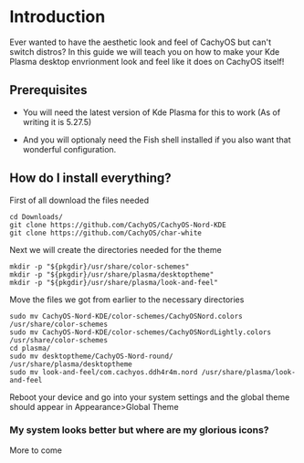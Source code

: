 # Introduction

Ever wanted to have the aesthetic look and feel of CachyOS but can't switch distros? In this guide we will teach you on how to make your Kde Plasma desktop envrionment look and feel like it does on CachyOS itself!

## Prerequisites

- You will need the latest version of Kde Plasma for this to work (As of writing it is 5.27.5)

- And you will optionaly need the Fish shell installed if you also want that wonderful configuration.

## How do I install everything?

First of all download the files needed

```
cd Downloads/
git clone https://github.com/CachyOS/CachyOS-Nord-KDE
git clone https://github.com/CachyOS/char-white
```

Next we will create the directories needed for the theme
```
mkdir -p "${pkgdir}/usr/share/color-schemes"
mkdir -p "${pkgdir}/usr/share/plasma/desktoptheme"
mkdir -p "${pkgdir}/usr/share/plasma/look-and-feel"
```
Move the files we got from earlier to the necessary directories

```
sudo mv CachyOS-Nord-KDE/color-schemes/CachyOSNord.colors /usr/share/color-schemes
sudo mv CachyOS-Nord-KDE/color-schemes/CachyOSNordLightly.colors /usr/share/color-schemes
cd plasma/
sudo mv desktoptheme/CachyOS-Nord-round/ /usr/share/plasma/desktoptheme
sudo mv look-and-feel/com.cachyos.ddh4r4m.nord /usr/share/plasma/look-and-feel
```

Reboot your device and go into your system settings and the global theme should appear in Appearance>Global Theme

### My system looks better but where are my glorious icons?

More to come
